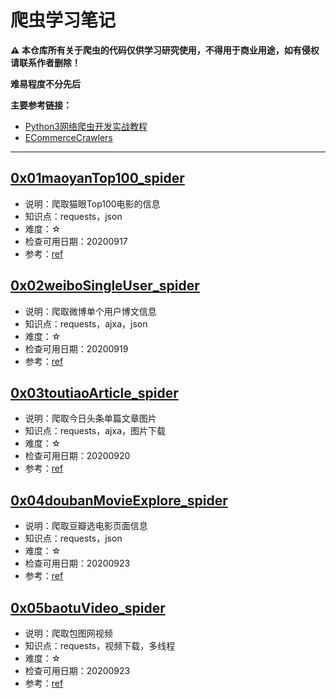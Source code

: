# 爬虫学习笔记

**⚠ 本仓库所有关于爬虫的代码仅供学习研究使用，不得用于商业用途，如有侵权请联系作者删除！**

**难易程度不分先后**

**主要参考链接：**
+ [Python3网络爬虫开发实战教程](https://cuiqingcai.com/5052.html)
+ [ECommerceCrawlers](https://github.com/DropsDevopsOrg/ECommerceCrawlers)
---

## [0x01maoyanTop100_spider](0x01maoyanTop100_spider)
+ 说明：爬取猫眼Top100电影的信息
+ 知识点：requests，json
+ 难度：☆
+ 检查可用日期：20200917
+ 参考：[ref](0x01maoyanTop100_spider/ref.md)

## [0x02weiboSingleUser_spider](0x02weiboSingleUser_spider)
+ 说明：爬取微博单个用户博文信息
+ 知识点：requests，ajxa，json
+ 难度：☆
+ 检查可用日期：20200919
+ 参考：[ref](0x02weiboSingleUser_spider/ref.md)

## [0x03toutiaoArticle_spider](0x03toutiaoArticle_spider)
+ 说明：爬取今日头条单篇文章图片
+ 知识点：requests，ajxa，图片下载
+ 难度：☆
+ 检查可用日期：20200920
+ 参考：[ref](0x03toutiaoArticle_spider/ref.md)

## [0x04doubanMovieExplore_spider](0x04doubanMovieExplore_spider)
+ 说明：爬取豆瓣选电影页面信息
+ 知识点：requests，json
+ 难度：☆
+ 检查可用日期：20200923
+ 参考：[ref](0x04doubanMovieExplore_spider/ref.md)

## [0x05baotuVideo_spider](0x05baotuVideo_spider)
+ 说明：爬取包图网视频
+ 知识点：requests，视频下载，多线程
+ 难度：☆
+ 检查可用日期：20200923
+ 参考：[ref](0x05baotuVideo_spider/ref.md)

